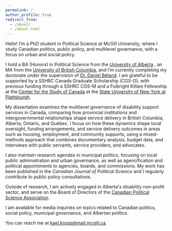 ```yaml
---
permalink: /
author_profile: true
redirect_from:
  - /about/
  - /about.html
---
```


Hello! I’m a PhD student in Political Science at McGill University, where I study Canadian politics, public policy, and multilevel governance, with a focus on urban and social policy.

I hold a BA (Honors) in Political Science from the [University of Alberta](https://www.ualberta.ca/en/political-science/index.html)
, an MA from the [University of British Columbia](https://politics.ubc.ca/), and I’m currently completing my doctorate under the supervision of [Dr. Daniel Béland](https://www.mcgill.ca/politicalscience/daniel-beland). I am grateful to be supported by a SSHRC Canada Graduate Scholarship (CGS-D), with previous funding through a SSHRC CGS-M and a Fulbright Killam Fellowship at the [Center for the Study of Canada](https://www.plattsburgh.edu/academics/cesca/) at the [State University of New York at Plattsburgh](https://www.plattsburgh.edu/).

My dissertation examines the multilevel governance of disability support services in Canada, comparing how provincial institutions and intergovernmental relationships shape service delivery in British Columbia, Alberta, Ontario, and Québec. I focus on how these dynamics shape local oversight, funding arrangements, and service delivery outcomes in areas such as housing, employment, and community supports, using a mixed-methods approach that combines documentary analysis, budget data, and interviews with public servants, service providers, and advocates.

I also maintain research agendas in municipal politics, focusing on local public administration and urban governance, as well as agencification and political appointments to agencies, boards, and commissions. My work has been published in the _Canadian Journal of Political Science_ and I regularly contribute to public policy consultations.

Outside of research, I am actively engaged in Alberta's disability non-profit sector, and serve on the Board of Directors of the [Canadian Political Science Association](https://cpsa-acsp.ca/about/).

I am available for media inquiries on topics related to Canadian politics, social policy, municipal governance, and Albertan politics.

You can reach me at [kael.kropp@mail.mcgill.ca](mailto:kael.kropp@mail.mcgill.ca).
